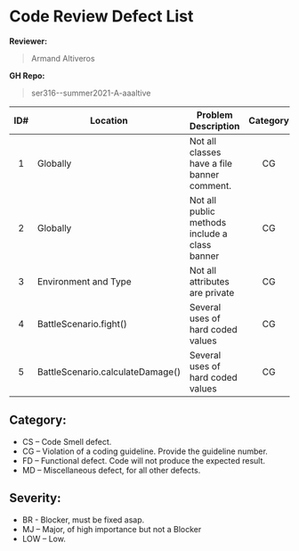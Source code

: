 # Code Review Defect List
 
**Reviewer:**
 > Armand Altiveros

**GH Repo:**
 > ser316--summer2021-A-aaaltive

| ID#   | Location  | Problem Description   | Category  | Severity  |
|:---:|---|---|:---:|:---:|
|1|Globally|Not all classes have a file banner comment.|CG|LOW|
|2|Globally|Not all public methods include a class banner|CG|LOW|
|3|Environment and Type|Not all attributes are private|CG|LOW|
|4|BattleScenario.fight()|Several uses of hard coded values|CG|LOW|
|5|BattleScenario.calculateDamage()|Several uses of hard coded values|CG|LOW|


## Category:	
 - CS – Code Smell defect. 
 - CG – Violation of a coding guideline. Provide the guideline number. 
 - FD – Functional defect. Code will not produce the expected result. 
 - MD – Miscellaneous defect, for all other defects.
##  Severity:       
 - BR - Blocker, must be fixed asap. 
 - MJ – Major, of high importance but not a Blocker 
 - LOW – Low.